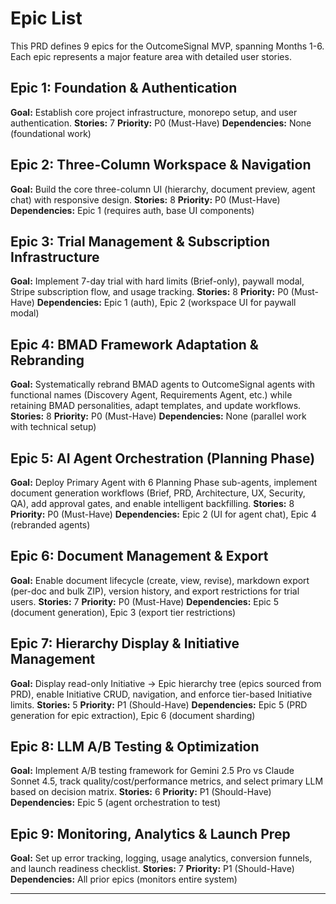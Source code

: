 # Epic List

This PRD defines 9 epics for the OutcomeSignal MVP, spanning Months 1-6. Each epic represents a major feature area with detailed user stories.

## Epic 1: Foundation & Authentication
**Goal:** Establish core project infrastructure, monorepo setup, and user authentication.
**Stories:** 7
**Priority:** P0 (Must-Have)
**Dependencies:** None (foundational work)

## Epic 2: Three-Column Workspace & Navigation
**Goal:** Build the core three-column UI (hierarchy, document preview, agent chat) with responsive design.
**Stories:** 8
**Priority:** P0 (Must-Have)
**Dependencies:** Epic 1 (requires auth, base UI components)

## Epic 3: Trial Management & Subscription Infrastructure
**Goal:** Implement 7-day trial with hard limits (Brief-only), paywall modal, Stripe subscription flow, and usage tracking.
**Stories:** 8
**Priority:** P0 (Must-Have)
**Dependencies:** Epic 1 (auth), Epic 2 (workspace UI for paywall modal)

## Epic 4: BMAD Framework Adaptation & Rebranding
**Goal:** Systematically rebrand BMAD agents to OutcomeSignal agents with functional names (Discovery Agent, Requirements Agent, etc.) while retaining BMAD personalities, adapt templates, and update workflows.
**Stories:** 8
**Priority:** P0 (Must-Have)
**Dependencies:** None (parallel work with technical setup)

## Epic 5: AI Agent Orchestration (Planning Phase)
**Goal:** Deploy Primary Agent with 6 Planning Phase sub-agents, implement document generation workflows (Brief, PRD, Architecture, UX, Security, QA), add approval gates, and enable intelligent backfilling.
**Stories:** 8
**Priority:** P0 (Must-Have)
**Dependencies:** Epic 2 (UI for agent chat), Epic 4 (rebranded agents)

## Epic 6: Document Management & Export
**Goal:** Enable document lifecycle (create, view, revise), markdown export (per-doc and bulk ZIP), version history, and export restrictions for trial users.
**Stories:** 7
**Priority:** P0 (Must-Have)
**Dependencies:** Epic 5 (document generation), Epic 3 (export tier restrictions)

## Epic 7: Hierarchy Display & Initiative Management
**Goal:** Display read-only Initiative → Epic hierarchy tree (epics sourced from PRD), enable Initiative CRUD, navigation, and enforce tier-based Initiative limits.
**Stories:** 5
**Priority:** P1 (Should-Have)
**Dependencies:** Epic 5 (PRD generation for epic extraction), Epic 6 (document sharding)

## Epic 8: LLM A/B Testing & Optimization
**Goal:** Implement A/B testing framework for Gemini 2.5 Pro vs Claude Sonnet 4.5, track quality/cost/performance metrics, and select primary LLM based on decision matrix.
**Stories:** 6
**Priority:** P1 (Should-Have)
**Dependencies:** Epic 5 (agent orchestration to test)

## Epic 9: Monitoring, Analytics & Launch Prep
**Goal:** Set up error tracking, logging, usage analytics, conversion funnels, and launch readiness checklist.
**Stories:** 7
**Priority:** P1 (Should-Have)
**Dependencies:** All prior epics (monitors entire system)

---
